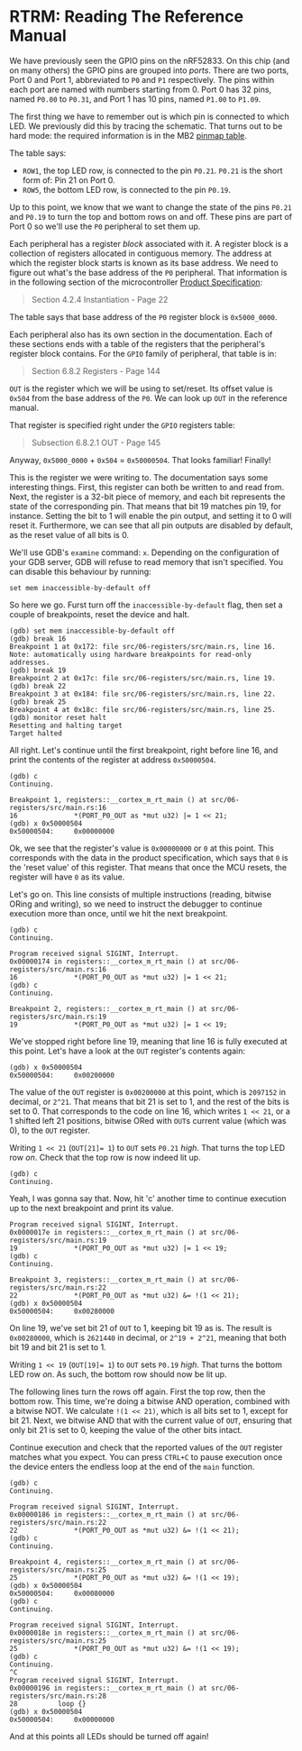 # RTRM: Reading The Reference Manual

We have previously seen the GPIO pins on the nRF52833. On this chip (and on many others) the GPIO
pins are grouped into *ports*. There are two ports, Port 0 and Port 1, abbreviated to `P0` and `P1`
respectively. The pins within each port are named with numbers starting from 0. Port 0 has 32 pins,
named `P0.00` to `P0.31`, and Port 1 has 10 pins, named `P1.00` to `P1.09`.

The first thing we have to remember out is which pin is connected to which LED.  We previously did
this by tracing the schematic. That turns out to be hard mode: the required information is in the
MB2 [pinmap table].

[pinmap table]: https://tech.microbit.org/hardware/schematic/#v2-pinmap

The table says:

- `ROW1`, the top LED row, is connected to the pin `P0.21`. `P0.21` is the short form of: Pin 21 on Port 0.
- `ROW5`, the bottom LED row, is connected to the pin `P0.19`.

Up to this point, we know that we want to change the state of the pins `P0.21` and `P0.19` to turn
the top and bottom rows on and off. These pins are part of Port 0 so we'll use the `P0` peripheral
to set them up.

Each peripheral has a register *block* associated with it. A register block is a collection of
registers allocated in contiguous memory. The address at which the register block starts is known as
its base address. We need to figure out what's the base address of the `P0` peripheral. That
information is in the following section of the microcontroller [Product Specification]:

[Product Specification]: https://docs.nordicsemi.com/bundle/nRF52833_PS_v1.6/resource/nRF52833_PS_v1.6.pdf

> Section 4.2.4 Instantiation - Page 22

The table says that base address of the `P0` register block is `0x5000_0000`.

Each peripheral also has its own section in the documentation. Each of these sections ends with a
table of the registers that the peripheral's register block contains. For the `GPIO` family of
peripheral, that table is in:

> Section 6.8.2 Registers - Page 144

`OUT` is the register which we will be using to set/reset. Its offset value is `0x504` from the base
address of the `P0`. We can look up `OUT` in the reference manual.

That register is specified right under the `GPIO` registers table:

> Subsection 6.8.2.1 OUT - Page 145

Anyway, `0x5000_0000` + `0x504` = `0x50000504`. That looks familiar! Finally! 

This is the register we were writing to. The documentation says some interesting things. First, this
register can both be written to and read from. Next, the register is a 32-bit piece of memory, and
each bit represents the state of the corresponding pin. That means that bit 19 matches pin 19, for
instance.  Setting the bit to 1 will enable the pin output, and setting it to 0 will reset
it. Furthermore, we can see that all pin outputs are disabled by default, as the reset value of all
bits is 0.

We'll use GDB's `examine` command: `x`. Depending on the configuration of your GDB server,
GDB will refuse to read memory that isn't specified. You can disable this behaviour by running:

```
set mem inaccessible-by-default off
```

So here we go. Furst turn off the `inaccessible-by-default` flag, then set a couple of breakpoints, reset the device and halt.

```
(gdb) set mem inaccessible-by-default off
(gdb) break 16
Breakpoint 1 at 0x172: file src/06-registers/src/main.rs, line 16.
Note: automatically using hardware breakpoints for read-only addresses.
(gdb) break 19
Breakpoint 2 at 0x17c: file src/06-registers/src/main.rs, line 19.
(gdb) break 22
Breakpoint 3 at 0x184: file src/06-registers/src/main.rs, line 22.
(gdb) break 25
Breakpoint 4 at 0x18c: file src/06-registers/src/main.rs, line 25.
(gdb) monitor reset halt
Resetting and halting target
Target halted
```

All right. Let's continue until the first breakpoint, right before line 16, and print the contents
of the register at address `0x50000504`.

```
(gdb) c
Continuing.

Breakpoint 1, registers::__cortex_m_rt_main () at src/06-registers/src/main.rs:16
16              *(PORT_P0_OUT as *mut u32) |= 1 << 21;
(gdb) x 0x50000504
0x50000504:     0x00000000
```

Ok, we see that the register's value is `0x00000000` or `0` at this point. This corresponds with the
data in the product specification, which says that `0` is the 'reset value' of this register. That
means that once the MCU resets, the register will have `0` as its value.

Let's go on. This line consists of multiple instructions (reading, bitwise ORing and writing), so we
need to instruct the debugger to continue execution more than once, until we hit the next
breakpoint.

```
(gdb) c
Continuing.

Program received signal SIGINT, Interrupt.
0x00000174 in registers::__cortex_m_rt_main () at src/06-registers/src/main.rs:16
16              *(PORT_P0_OUT as *mut u32) |= 1 << 21;
(gdb) c
Continuing.

Breakpoint 2, registers::__cortex_m_rt_main () at src/06-registers/src/main.rs:19
19              *(PORT_P0_OUT as *mut u32) |= 1 << 19;
```

We've stopped right before line 19, meaning that line 16 is fully executed at this point. Let's have
a look at the `OUT` register's contents again:

```
(gdb) x 0x50000504
0x50000504:     0x00200000
```

The value of the `OUT` register is `0x00200000` at this point, which is `2097152` in decimal, or
`2^21`. That means that bit 21 is set to 1, and the rest of the bits is set to 0. That corresponds
to the code on line 16, which writes `1 << 21`, or a 1 shifted left 21 positions, bitwise ORed with
`OUT`s current value (which was 0), to the `OUT` register.

Writing `1 << 21` (`OUT[21]= 1`) to `OUT` sets `P0.21` *high*. That turns the top LED row
*on*. Check that the top row is now indeed lit up.

```
(gdb) c
Continuing.
```

Yeah, I was gonna say that. Now, hit 'c' another time to continue execution up to the next
breakpoint and print its value.

```
Program received signal SIGINT, Interrupt.
0x0000017e in registers::__cortex_m_rt_main () at src/06-registers/src/main.rs:19
19              *(PORT_P0_OUT as *mut u32) |= 1 << 19;
(gdb) c
Continuing.

Breakpoint 3, registers::__cortex_m_rt_main () at src/06-registers/src/main.rs:22
22              *(PORT_P0_OUT as *mut u32) &= !(1 << 21);
(gdb) x 0x50000504
0x50000504:     0x00280000
```

On line 19, we've set bit 21 of `OUT` to 1, keeping bit 19 as is. The result is `0x00280000`, which
is `2621440` in decimal, or `2^19 + 2^21`, meaning that both bit 19 and bit 21 is set to 1.

Writing `1 << 19` (`OUT[19]= 1`) to `OUT` sets `P0.19` *high*. That turns the bottom LED row
*on*. As such, the bottom row should now be lit up.

The following lines turn the rows off again. First the top row, then the bottom row. This time,
we're doing a bitwise AND operation, combined with a bitwise NOT. We calculate `!(1 << 21)`, which
is all bits set to 1, except for bit 21. Next, we bitwise AND that with the current value of `OUT`,
ensuring that only bit 21 is set to 0, keeping the value of the other bits intact.

Continue execution and check that the reported values of the `OUT` register matches what you
expect. You can press `CTRL+C` to pause execution once the device enters the endless loop at the end
of the `main` function.

```
(gdb) c
Continuing.

Program received signal SIGINT, Interrupt.
0x00000186 in registers::__cortex_m_rt_main () at src/06-registers/src/main.rs:22
22              *(PORT_P0_OUT as *mut u32) &= !(1 << 21);
(gdb) c
Continuing.

Breakpoint 4, registers::__cortex_m_rt_main () at src/06-registers/src/main.rs:25
25              *(PORT_P0_OUT as *mut u32) &= !(1 << 19);
(gdb) x 0x50000504
0x50000504:     0x00080000
(gdb) c
Continuing.

Program received signal SIGINT, Interrupt.
0x0000018e in registers::__cortex_m_rt_main () at src/06-registers/src/main.rs:25
25              *(PORT_P0_OUT as *mut u32) &= !(1 << 19);
(gdb) c
Continuing.
^C
Program received signal SIGINT, Interrupt.
0x00000196 in registers::__cortex_m_rt_main () at src/06-registers/src/main.rs:28
28          loop {}
(gdb) x 0x50000504
0x50000504:     0x00000000
```

And at this points all LEDs should be turned off again!
